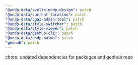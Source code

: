 ```yaml
---
"@undp-data/svelte-undp-design": patch
"@undp-data/current-location": patch
"@undp-data/cgaz-admin-tool": patch
"@undp-data/style-switcher": patch
"@undp-data/style-viewer": patch
"@undp-data/geohub-cli": patch
"@undp-data/undp-bulma": patch
"geohub": patch
---
```


chore: updated dependencies for packages and geohub repo
